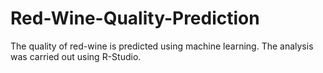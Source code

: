 # Red-Wine-Quality-Prediction
The quality of red-wine is predicted using machine learning.
The analysis was carried out using R-Studio.

